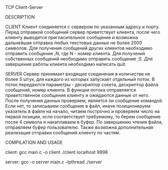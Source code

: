 TCP Client-Server

DESCRIPTION

CLIENT
    Клиент соединяется с сервером по указанным адресу и порту. Перед отправкой сообщений сервер приветствует клиента, после чего клиенту выводится пригласительное сообщение и возможна дальнейшая отправка любых текстовых данных не более 2000 символов. Для получения сообщений других клиентов необходимо отправить сообщение ;N, где N - номер клиента. Для получения собственных сообщений необходимо отправить сообщение ;S. Для завершения работы клиента необходимо написать quit.

SERVER
    Сервер принимает входящие соединения в количестве не более 5 штук, для каждого из которых запускает отдельный поток. В поток передаются параметры - дескриптор сокета, дескриптор файла сообщений, номер клиента. В функции потока отправляется приветственное сообщение клиенту и ожидаются данные от него. После получения данных проверяем, является ли сообщение командой. Если нет, то записываем сообщение в файл, иначе позиционируем указатель в файле на начало, читаем построчно и проверяем число на первой позиции, если соответствует требуемому, то берем сообщение после 4 символа и накапливаем в буфер. По завершению чтения файла, отправляем буфер пользователю. Также возможна дополнительная реализация отправки сообщений клиенту по частям.


COMPILATION AND USAGE

client:
    gcc main.c -o client
    ./client localhost 9998

server:
    gcc -o server main.c -lpthread
    ./server
